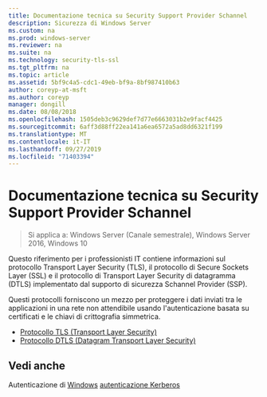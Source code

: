 ```yaml
---
title: Documentazione tecnica su Security Support Provider Schannel
description: Sicurezza di Windows Server
ms.custom: na
ms.prod: windows-server
ms.reviewer: na
ms.suite: na
ms.technology: security-tls-ssl
ms.tgt_pltfrm: na
ms.topic: article
ms.assetid: 5bf9c4a5-cdc1-49eb-bf9a-8bf987410b63
author: coreyp-at-msft
ms.author: coreyp
manager: dongill
ms.date: 08/08/2018
ms.openlocfilehash: 1505deb3c9629def7d77e6663031b2e9facf4425
ms.sourcegitcommit: 6aff3d88ff22ea141a6ea6572a5ad8dd6321f199
ms.translationtype: MT
ms.contentlocale: it-IT
ms.lasthandoff: 09/27/2019
ms.locfileid: "71403394"
---
```

# <a name="schannel-security-support-provider-technical-reference"></a>Documentazione tecnica su Security Support Provider Schannel

>Si applica a: Windows Server (Canale semestrale), Windows Server 2016, Windows 10

Questo riferimento per i professionisti IT contiene informazioni sul protocollo Transport Layer Security (TLS), il protocollo di Secure Sockets Layer (SSL) e il protocollo di Transport Layer Security di datagramma (DTLS) implementato dal supporto di sicurezza Schannel Provider (SSP).

Questi protocolli forniscono un mezzo per proteggere i dati inviati tra le applicazioni in una rete non attendibile usando l'autenticazione basata su certificati e le chiavi di crittografia simmetrica.

- [Protocollo TLS (Transport Layer Security)](transport-layer-security-protocol.md)
- [Protocollo DTLS (Datagram Transport Layer Security)](datagram-transport-layer-security-protocol.md)

## <a name="see-also"></a>Vedi anche
Autenticazione di [Windows](../windows-authentication/windows-authentication-overview.md)
[autenticazione Kerberos](../kerberos/kerberos-authentication-overview.md)


